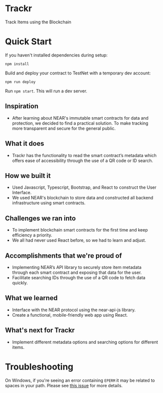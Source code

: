 Trackr
==================

Track Items using the Blockchain


Quick Start
===========

If you haven't installed dependencies during setup:

    npm install


Build and deploy your contract to TestNet with a temporary dev account:

    npm run deploy

Run `npm start`. This will run a dev server.


## Inspiration
- After learning about NEAR's immutable smart contracts for data and protection, we decided to find a practical solution. To make tracking more transparent and secure for the general public.

## What it does
- Trackr has the functionality to read the smart contract’s metadata which offers ease of accessibility through the use of a QR code or ID search. 

## How we built it

- Used Javascript, Typescript, Bootstrap, and React to construct the User Interface.
- We used NEAR's blockchain to store data and constructed all backend infrastructure using smart contracts.

## Challenges we ran into
- To implement blockchain smart contracts for the first time and keep efficiency a priority.
- We all had never used React before, so we had to learn and adjust. 

## Accomplishments that we're proud of

- Implementing NEAR’s API library to securely store item metadata through each smart contract and exposing that data for the user.
- Facilitate searching IDs through the use of a QR code to fetch data quickly.


## What we learned
- Interface with the NEAR protocol using the near-api-js library.
- Create a functional, mobile-friendly web app using React.

## What's next for Trackr
- Implement different metadata options and searching options for different items.


Troubleshooting
===============

On Windows, if you're seeing an error containing `EPERM` it may be related to spaces in your path. Please see [this issue](https://github.com/zkat/npx/issues/209) for more details.


  [create-near-app]: https://github.com/near/create-near-app
  [Node.js]: https://nodejs.org/en/download/package-manager/
  [jest]: https://jestjs.io/
  [NEAR accounts]: https://docs.near.org/concepts/basics/account
  [NEAR Wallet]: https://wallet.testnet.near.org/
  [near-cli]: https://github.com/near/near-cli
  [gh-pages]: https://github.com/tschaub/gh-pages
